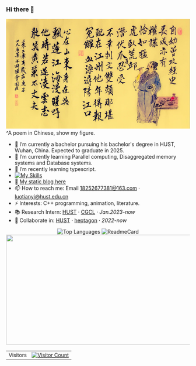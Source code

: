 ### Hi there 👋

<div align="center">
    <img  src="profile.jpg" width="600" height="300"/>
</div>
^A poem in Chinese, show my figure.

<!--
**SSK015/SSK015** is a ✨ _special_ ✨ repository because its `README.md` (this file) appears on your GitHub profile.

Here are some ideas to get you started:

- 🔭 I’m currently working on ...
- 🌱 I’m currently learning ...
- 👯 I’m looking to collaborate on ...
- 🤔 I’m looking for help with ...
- 💬 Ask me about ...
- 📫 How to reach me: ...
- 😄 Pronouns: ...
- ⚡ Fun fact: ...
-->

- 🔭 I’m currently a bachelor pursuing his bachelor's degree in HUST, Wuhan, China. Expected to graduate in 2025.
- 🌱 I’m currently learning Parallel computing, Disaggregated memory systems and Database systems.
- 🤔 I’m recently learning typescript.
- [![My Skills](https://skillicons.dev/icons?i=cpp,python,typescript,javascript,fortran,latex,matlab)](https://skillicons.dev)
- 👯 [My static blog here](https://ssk015.github.io/) <!-- - 🤔 [My dynamic blog here](https://pochengqiru.cn/)-->
- 📫 How to reach me: Email 18252677381@163.com · luotianyi@hust.edu.cn
- ⚡ Interests: C++ programming, animation, literature.
- 📚 Research Intern: [HUST](https://hust.edu.cn/) · [CGCL](http://grid.hust.edu.cn/) · *Jan.2023-now*
- 👯 Collaborate in: [HUST](https://hust.edu.cn/) · [heptagon](https://github.com/heptagonhust) · *2022-now*

<div align="center">

<img src="https://readme-stats.clckblog.space/api?username=SSK015&show_icons=true&title_color=ffffff&icon_color=bb2acf&text_color=daf7dc&bg_color=151515" alt="Top Languages" width="600" height="300">   
 
<img src="https://readme-stats.clckblog.space/api/top-langs/?username=SSK015&layout=compact&exclude_repo=null&title_color=ffffff&icon_color=bb2acf&text_color=daf7dc&bg_color=151515" alt="ReadmeCard" width="600" height="300">
    
<!-- [![Readme Card](https://readme-stats.clckblog.space/api?username=SSK015&show_icons=true&title_color=ffffff&icon_color=bb2acf&text_color=daf7dc&bg_color=151515)](https://github.com/anuraghazra/github-readme-stats) -->
    
<!-- [![Top Langs](https://readme-stats.clckblog.space/api/top-langs/?username=SSK015&layout=compact&exclude_repo=none&title_color=ffffff&icon_color=bb2acf&text_color=daf7dc&bg_color=151515)](https://github.com/anuraghazra/github-readme-stats) -->
</div>

<div align="center">
    <img  src="https://github-readme-streak-stats.herokuapp.com/?user=SSK015" width="600" height="300"/>
</div>


 <table align="center">
  <tr>
    <td>Visitors</td>
    <td><a align= "center" href="https://github.com/ssk015"><img draggable="false" src="https://profile-counter.glitch.me/ssk015/count.svg" alt="Visitor Count" height="30" width="224" /></a></td>
  </tr>
</table>



